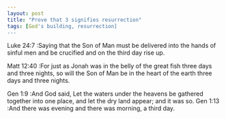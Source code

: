 ```yaml
---
layout: post
title: "Prove that 3 signifies resurrection"
tags: [God's building, resurrection]
---
```


Luke 24:7
:Saying that the Son of Man must be delivered into the hands of sinful men and be crucified and on the third day rise up.

Matt 12:40
:For just as Jonah was in the belly of the great fish three days and three nights, so will the Son of Man be in the heart of the earth three days and three nights.

Gen 1:9
:And God said, Let the waters under the heavens be gathered together into one place, and let the dry land appear; and it was so.
Gen 1:13
:And there was evening and there was morning, a third day.
